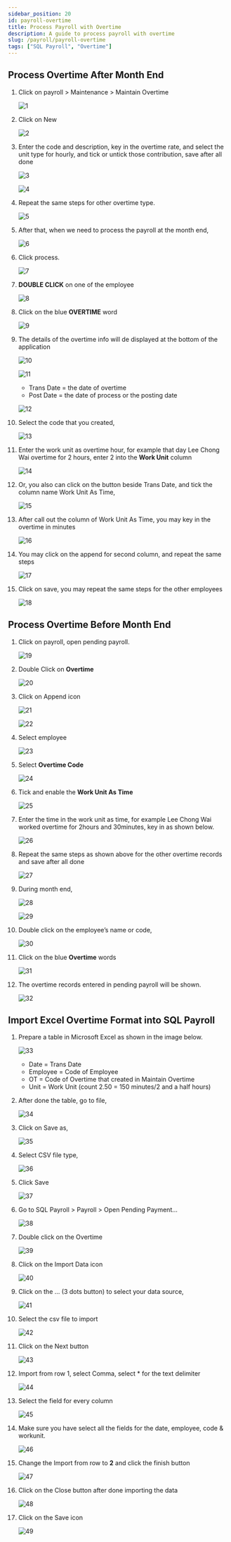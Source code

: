 ```yaml
---
sidebar_position: 20
id: payroll-overtime
title: Process Payroll with Overtime
description: A guide to process payroll with overtime
slug: /payroll/payroll-overtime
tags: ["SQL Payroll", "Overtime"]
---
```


## Process Overtime After Month End

1. Click on payroll > Maintenance > Maintain Overtime

    ![1](../../static/img/payroll/payroll-overtime/1.png)

2. Click on New

    ![2](../../static/img/payroll/payroll-overtime/2.png)

3. Enter the code and description, key in the overtime rate, and select the unit type for hourly, and tick or untick those contribution, save after all done

    ![3](../../static/img/payroll/payroll-overtime/3.png)

    ![4](../../static/img/payroll/payroll-overtime/4.png)

4. Repeat the same steps for other overtime type.

    ![5](../../static/img/payroll/payroll-overtime/5.png)

5. After that, when we need to process the payroll at the month end,

    ![6](../../static/img/payroll/payroll-overtime/6.png)

6. Click process.

    ![7](../../static/img/payroll/payroll-overtime/7.png)

7. **DOUBLE CLICK** on one of the employee

    ![8](../../static/img/payroll/payroll-overtime/8.png)

8. Click on the blue **OVERTIME** word

    ![9](../../static/img/payroll/payroll-overtime/9.png)

9. The details of the overtime info will de displayed at the bottom of the application

    ![10](../../static/img/payroll/payroll-overtime/10.png)

    ![11](../../static/img/payroll/payroll-overtime/11.png)

    - Trans Date = the date of overtime
    - Post Date = the date of process or the posting date

    ![12](../../static/img/payroll/payroll-overtime/12.png)

10. Select the code that you created,

    ![13](../../static/img/payroll/payroll-overtime/13.png)

11. Enter the work unit as overtime hour, for example that day Lee Chong Wai overtime for 2 hours, enter 2 into the **Work Unit** column

    ![14](../../static/img/payroll/payroll-overtime/14.png)

12. Or, you also can click on the button beside Trans Date, and tick the column name Work Unit As Time,

    ![15](../../static/img/payroll/payroll-overtime/15.png)

13. After call out the column of Work Unit As Time, you may key in the overtime in minutes

    ![16](../../static/img/payroll/payroll-overtime/16.png)

14. You may click on the append for second column, and repeat the same steps

    ![17](../../static/img/payroll/payroll-overtime/17.png)

15. Click on save, you may repeat the same steps for the other employees

    ![18](../../static/img/payroll/payroll-overtime/18.png)

## Process Overtime Before Month End

1. Click on payroll, open pending payroll.

    ![19](../../static/img/payroll/payroll-overtime/19.png)

2. Double Click on **Overtime**

    ![20](../../static/img/payroll/payroll-overtime/20.png)

3. Click on Append icon

    ![21](../../static/img/payroll/payroll-overtime/21.png)

    ![22](../../static/img/payroll/payroll-overtime/22.png)

4. Select employee

    ![23](../../static/img/payroll/payroll-overtime/23.png)

5. Select **Overtime Code**

    ![24](../../static/img/payroll/payroll-overtime/24.png)

6. Tick and enable the **Work Unit As Time**

    ![25](../../static/img/payroll/payroll-overtime/25.png)

7. Enter the time in the work unit as time, for example Lee Chong Wai worked overtime for 2hours and 30minutes, key in as shown below.

    ![26](../../static/img/payroll/payroll-overtime/26.png)

8. Repeat the same steps as shown above for the other overtime records and save after all done

    ![27](../../static/img/payroll/payroll-overtime/27.png)

9. During month end,

    ![28](../../static/img/payroll/payroll-overtime/28.png)

    ![29](../../static/img/payroll/payroll-overtime/29.png)

10. Double click on the employee’s name or code,

    ![30](../../static/img/payroll/payroll-overtime/30.png)

11. Click on the blue **Overtime** words

    ![31](../../static/img/payroll/payroll-overtime/31.png)

12. The overtime records entered in pending payroll will be shown.

    ![32](../../static/img/payroll/payroll-overtime/32.png)

## Import Excel Overtime Format into SQL Payroll

1. Prepare a table in Microsoft Excel as shown in the image below.

    ![33](../../static/img/payroll/payroll-overtime/33.png)

    - Date = Trans Date
    - Employee = Code of Employee
    - OT = Code of Overtime that created in Maintain Overtime
    - Unit = Work Unit (count 2.50 = 150 minutes/2 and a half hours)

2. After done the table, go to file,

    ![34](../../static/img/payroll/payroll-overtime/34.png)

3. Click on Save as,

    ![35](../../static/img/payroll/payroll-overtime/35.png)

4. Select CSV file type,

    ![36](../../static/img/payroll/payroll-overtime/36.png)

5. Click Save

    ![37](../../static/img/payroll/payroll-overtime/37.png)

6. Go to SQL Payroll > Payroll > Open Pending Payment...

    ![38](../../static/img/payroll/payroll-overtime/38.png)

7. Double click on the Overtime

    ![39](../../static/img/payroll/payroll-overtime/39.png)

8. Click on the Import Data icon

    ![40](../../static/img/payroll/payroll-overtime/40.png)

9. Click on the … (3 dots button) to select your data source,

    ![41](../../static/img/payroll/payroll-overtime/41.png)

10. Select the csv file to import

    ![42](../../static/img/payroll/payroll-overtime/42.png)

11. Click on the Next button

    ![43](../../static/img/payroll/payroll-overtime/43.png)

12. Import from row 1, select Comma, select * for the text delimiter

    ![44](../../static/img/payroll/payroll-overtime/44.png)

13. Select the field for every column

    ![45](../../static/img/payroll/payroll-overtime/45.png)

14. Make sure you have select all the fields for the date, employee, code & workunit.

    ![46](../../static/img/payroll/payroll-overtime/46.png)

15. Change the Import from row to **2** and click the finish button

    ![47](../../static/img/payroll/payroll-overtime/47.png)

16. Click on the Close button after done importing the data

    ![48](../../static/img/payroll/payroll-overtime/48.png)

17. Click on the Save icon

    ![49](../../static/img/payroll/payroll-overtime/49.png)
